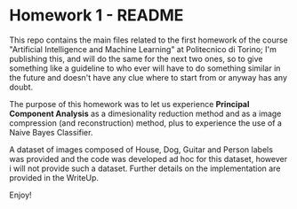 # Homework 1  - README

This repo contains the main files related to the first homework of the course "Artificial Intelligence and Machine Learning" at Politecnico di Torino;
I'm publishing this, and will do the same for the next two ones, so to give something like a guideline to who ever will have to do something similar in the future and 
doesn't have any clue where to start from or anyway has any doubt.

The purpose of this homework was to let us experience **Principal Component Analysis** as a dimesionality reduction method and as a image compression 
(and reconstruction) method, plus to experience the use of a Naive Bayes Classifier. 

A dataset of images composed of House, Dog, Guitar and Person labels was provided and the code was developed ad hoc for this dataset, however i will not provide such a dataset.
Further details on the implementation are provided in the WriteUp.

Enjoy!
